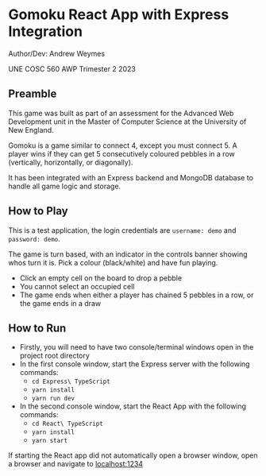 # Gomoku React App with Express Integration

Author/Dev: Andrew Weymes

UNE COSC 560 AWP Trimester 2 2023

## Preamble

This game was built as part of an assessment for the Advanced Web Development unit in the Master of Computer Science at the University of New England.

Gomoku is a game similar to connect 4, except you must connect 5. A player wins if they can get 5 consecutively coloured pebbles in a row (vertically, horizontally, or diagonally).

It has been integrated with an Express backend and MongoDB database to handle all game logic and storage.

## How to Play

This is a test application, the login credentials are `username: demo` and `password: demo`.

The game is turn based, with an indicator in the controls banner showing whos turn it is. Pick a colour (black/white) and have fun playing.

- Click an empty cell on the board to drop a pebble
- You cannot select an occupied cell
- The game ends when either a player has chained 5 pebbles in a row, or the game ends in a draw

## How to Run

- Firstly, you will need to have two console/terminal windows open in the project root directory
- In the first console window, start the Express server with the following commands:
  - `cd Express\ TypeScript`
  - `yarn install`
  - `yarn run dev`
- In the second console window, start the React App with the following commands:
  - `cd React\ TypeScript`
  - `yarn install`
  - `yarn start`

If starting the React app did not automatically open a browser window, open a browser and navigate to [localhost:1234](http://localhost:3000)